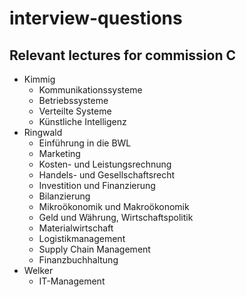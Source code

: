 # interview-questions

## Relevant lectures for commission C

- Kimmig
  - Kommunikationssysteme
  - Betriebssysteme
  - Verteilte Systeme
  - Künstliche Intelligenz
- Ringwald
  - Einführung in die BWL
  - Marketing
  - Kosten- und Leistungsrechnung
  - Handels- und Gesellschaftsrecht
  - Investition und Finanzierung
  - Bilanzierung
  - Mikroökonomik und Makroökonomik
  - Geld und Währung, Wirtschaftspolitik
  - Materialwirtschaft
  - Logistikmanagement
  - Supply Chain Management
  - Finanzbuchhaltung
- Welker
  - IT-Management
